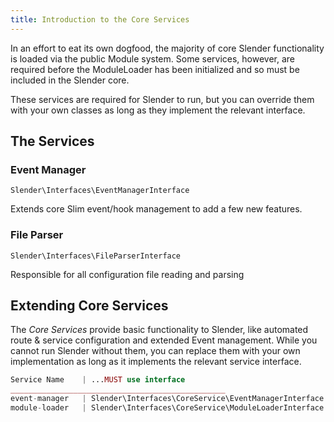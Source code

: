 ```yaml
---
title: Introduction to the Core Services
---
```


In an effort to eat its own dogfood, the majority of core Slender
functionality is loaded via the public Module system. Some services,
however, are required before the ModuleLoader has been initialized and
so must be included in the Slender core.

These services are required for Slender to run, but you can override them
with your own classes as long as they implement the relevant interface.

## The Services


### Event Manager
`Slender\Interfaces\EventManagerInterface`

Extends core Slim event/hook management to add a few new features.


### File Parser
`Slender\Interfaces\FileParserInterface`

Responsible for all configuration file reading and parsing




## Extending Core Services

The *Core Services* provide basic functionality to Slender, like automated
route & service configuration and extended Event management. While you cannot
run Slender without them, you can replace them with your own implementation
as long as it implements the relevant service interface.

```php
Service Name    | ...MUST use interface
________________________________________________
event-manager   | Slender\Interfaces\CoreService\EventManagerInterface
module-loader   | Slender\Interfaces\CoreService\ModuleLoaderInterface
```